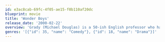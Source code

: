 ```yaml
---
id: e3ac8cab-69fc-4f05-ae15-f0b110af20dc
blueprint: movie
title: 'Wonder Boys'
release_date: '2000-02-22'
overview: 'Grady (Michael Douglas) is a 50-ish English professor who hasn''t had a thing published in years -- not since he wrote his award winning "Great American Novel" 7 years ago. This weekend proves even worse than he could imagine as he finds himself reeling from one misadventure to another in the company of a new wonder boy author.'
genres: '[{"id": 35, "name": "Comedy"}, {"id": 18, "name": "Drama"}]'
---
```

